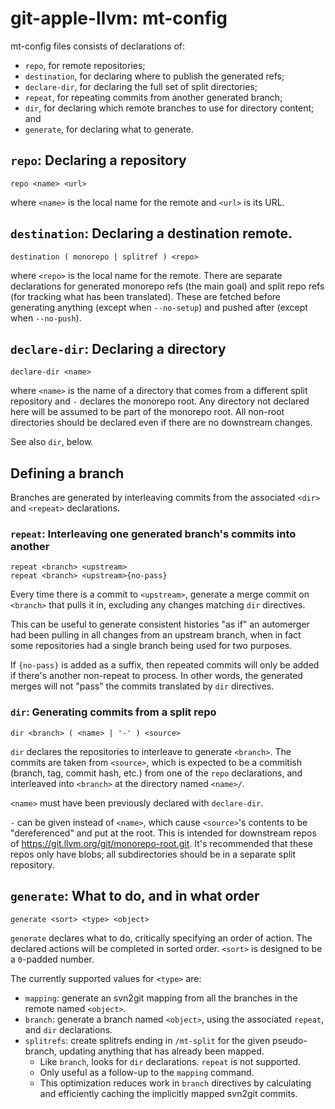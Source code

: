 # git-apple-llvm: mt-config

mt-config files consists of declarations of:

- `repo`, for remote repositories;
- `destination`, for declaring where to publish the generated refs;
- `declare-dir`, for declaring the full set of split directories;
- `repeat`, for repeating commits from another generated branch;
- `dir`, for declaring which remote branches to use for directory content; and
- `generate`, for declaring what to generate.

## `repo`: Declaring a repository

```
repo <name> <url>
```

where `<name>` is the local name for the remote and `<url>` is its URL.

## `destination`: Declaring a destination remote.

```
destination ( monorepo | splitref ) <repo>
```

where `<repo>` is the local name for the remote.  There are separate
declarations for generated monorepo refs (the main goal) and split repo refs
(for tracking what has been translated).  These are fetched before generating
anything (except when `--no-setup`) and pushed after (except when `--no-push`).

## `declare-dir`: Declaring a directory

```
declare-dir <name>
```

where `<name>` is the name of a directory that comes from a different split
repository and `-` declares the monorepo root.  Any directory not declared here
will be assumed to be part of the monorepo root.  All non-root directories
should be declared even if there are no downstream changes.

See also `dir`, below.

## Defining a branch

Branches are generated by interleaving commits from the associated `<dir>` and
`<repeat>` declarations.

### `repeat`: Interleaving one generated branch's commits into another

```
repeat <branch> <upstream>
repeat <branch> <upstream>{no-pass}
```

Every time there is a commit to `<upstream>`, generate a merge commit on
`<branch>` that pulls it in, excluding any changes matching `dir` directives.

This can be useful to generate consistent histories "as if" an automerger had
been pulling in all changes from an upstream branch, when in fact some
repositories had a single branch being used for two purposes.

If `{no-pass}` is added as a suffix, then repeated commits will only be added
if there's another non-repeat to process.  In other words, the generated merges
will not "pass" the commits translated by `dir` directives.

### `dir`: Generating commits from a split repo

```
dir <branch> ( <name> | '-' ) <source>
```

`dir` declares the repositories to interleave to generate `<branch>`.  The
commits are taken from `<source>`, which is expected to be a commitish (branch,
tag, commit hash, etc.) from one of the `repo` declarations, and interleaved
into `<branch>` at the directory named `<name>/`.

`<name>` must have been previously declared with `declare-dir`.

`-` can be given instead of `<name>`, which cause `<source>`'s contents to be
"dereferenced" and put at the root.  This is intended for downstream repos of
<https://git.llvm.org/git/monorepo-root.git>.  It's recommended that these
repos only have blobs; all subdirectories should be in a separate split
repository.

## `generate`: What to do, and in what order

```
generate <sort> <type> <object>
```

`generate` declares what to do, critically specifying an order of action.  The
declared actions will be completed in sorted order.  `<sort>` is designed to be
a `0`-padded number.

The currently supported values for `<type>` are:

- `mapping`: generate an svn2git mapping from all the branches in the remote
  named `<object>`.
- `branch`: generate a branch named `<object>`, using the associated
  `repeat`, and `dir` declarations.
- `splitrefs`: create splitrefs ending in `/mt-split` for the given
  pseudo-branch, updating anything that has already been mapped.
    - Like `branch`, looks for `dir` declarations.  `repeat` is not supported.
    - Only useful as a follow-up to the `mapping` command.
    - This optimization reduces work in `branch` directives by calculating and
      efficiently caching the implicitly mapped svn2git commits.
